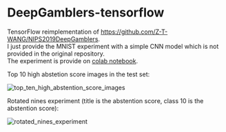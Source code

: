 # DeepGamblers-tensorflow
TensorFlow reimplementation of https://github.com/Z-T-WANG/NIPS2019DeepGamblers.  
I just provide the MNIST experiment with a simple CNN model which is not provided in the original repository.  
The experiment is provide on [colab notebook](https://colab.research.google.com/drive/1LNZpbevhUQP4gf8K1ciP6I-CvzGxZo6k).


Top 10 high abstetion score images in the test set:

![top_ten_high_abstention_score_images](https://i.imgur.com/Hos7Rss.png)

Rotated nines experiment (title is the abstention score, class 10 is the abstention score):

![rotated_nines_experiment](https://i.imgur.com/2y30f7c.png)
